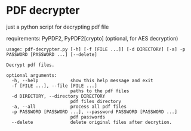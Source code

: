 # PDF decrypter
just a python script for decrypting pdf file

requirements: PyPDF2, PyPDF2[crypto] (optional, for AES decryption)

```
usage: pdf-decrypter.py [-h] [-f [FILE ...]] [-d DIRECTORY] [-a] -p PASSWORD [PASSWORD ...] [--delete]

Decrypt pdf files.

optional arguments:
  -h, --help            show this help message and exit
  -f [FILE ...], --file [FILE ...]
                        paths to the pdf files
  -d DIRECTORY, --directory DIRECTORY
                        pdf files directory
  -a, --all             process all pdf files
  -p PASSWORD [PASSWORD ...], --password PASSWORD [PASSWORD ...]
                        pdf passwords
  --delete              delete original files after decrytion.
```